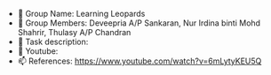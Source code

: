 - 👋 Group Name: Learning Leopards
- 👀 Group Members: Deveepria A/P Sankaran, Nur Irdina binti Mohd Shahrir, Thulasy A/P Chandran
- 🌱 Task description:
- 💞️ Youtube:
- 📫 References: https://www.youtube.com/watch?v=6mLytyKEU5Q
